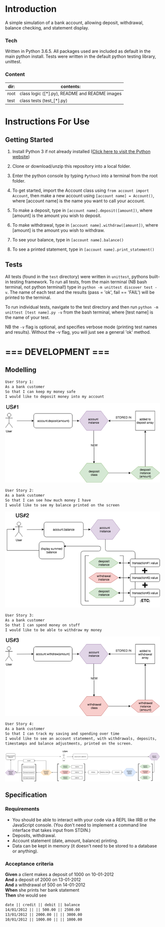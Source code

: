 # Introduction

A simple simulation of a bank account, allowing deposit, withdrawal, balance
checking, and statement display.

### Tech

Written in Python 3.6.5. All packages used are included as default in the main
python install. Tests were written in the default python testing library,
unittest.

### Content

| dir: | contents: |
|--|--|
| root | class logic ([*].py), README and README images |
| test | class tests (test_[*].py) |

# Instructions For Use

## Getting Started

1. Install Python 3 if not already installed ([Click here to visit the Python website](https://www.python.org/downloads/))

2. Clone or download/unzip this repository into a local folder.

3. Enter the python console by typing `Python3` into a terminal from the root
folder.

4. To get started, import the Account class using `from account import Account`,
then make a new account using `[account name] = Account()`, where [account name]
is the name you want to call your account.

5. To make a deposit, type in `[account name].deposit([amount])`, where [amount]
is the amount you wish to deposit.

6. To make withdrawal, type in `[account name].withdraw([amount])`, where [amount]
is the amount you wish to withdraw.

7. To see your balance, type in `[account name].balance()`

8. To see a printed statement, type in `[account name].print_statement()`

## Tests

All tests (found in the `test` directory) were written in `unittest`, pythons
built-in testing framework. To run all tests, from the main terminal (NB bash terminal,
not python terminal!) type in `python -m unittest discover test -v`. The name of each test
and the results (pass = 'ok', fail == 'FAIL') will be printed to the terminal.

To run individual tests, navigate to the test directory and then run
`python -m unittest [test name].py -v` from the bash terminal, where [test name]
is the name of your test.

NB the `-v` flag is optional, and specifies verbose mode (printing test names and
results). Without the -v flag, you will just see a general 'ok' method.

# === DEVELOPMENT ===

## Modelling

```
User Story 1:
As a bank customer
So that I can keep my money safe
I would like to deposit money into my account
```
![img](bankTechTestUS1.png)

```
User Story 2:
As a bank customer
So that I can see how much money I have
I would like to see my balance printed on the screen
```
![img](bankTechTestUS2.png)

```
User Story 3:
As a bank customer
So that I can spend money on stuff
I would like to be able to withdraw my money
```
![img](bankTechTestUS3.png)

```
User Story 4:
As a bank customer
So that I can track my saving and spending over time
I would like to see an account statement, with withdrawals, deposits, timestamps and balance adjustments, printed on the screen.
```
![img](bankTechTestUS4.png)

## Specification

### Requirements

* You should be able to interact with your code via a REPL like IRB or the JavaScript console.  (You don't need to implement a command line interface that takes input from STDIN.)
* Deposits, withdrawal.
* Account statement (date, amount, balance) printing.
* Data can be kept in memory (it doesn't need to be stored to a database or anything).

### Acceptance criteria

**Given** a client makes a deposit of 1000 on 10-01-2012  
**And** a deposit of 2000 on 13-01-2012  
**And** a withdrawal of 500 on 14-01-2012  
**When** she prints her bank statement  
**Then** she would see

```
date || credit || debit || balance
14/01/2012 || || 500.00 || 2500.00
13/01/2012 || 2000.00 || || 3000.00
10/01/2012 || 1000.00 || || 1000.00
```
